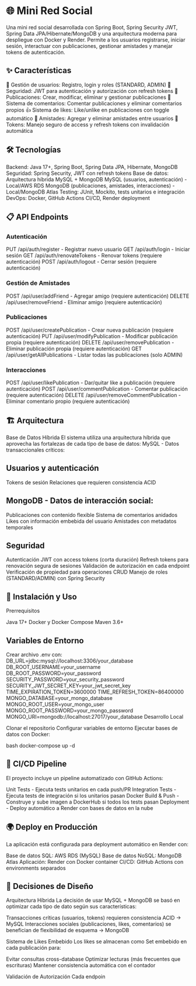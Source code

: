 # 🌐 Mini Red Social

Una mini red social desarrollada con Spring Boot, Spring Security JWT, Spring Data JPA/Hibernate/MongoDB y una arquitectura moderna para despliegue con Docker y Render.
Permite a los usuarios registrarse, iniciar sesión, interactuar con publicaciones, gestionar amistades y manejar tokens de autenticación.
## ✨ Características

👤 Gestión de usuarios: Registro, login y roles (STANDARD, ADMIN)
🔐 Seguridad: JWT para autenticación y autorización con refresh tokens
📝 Publicaciones: Crear, modificar, eliminar y gestionar publicaciones
💬 Sistema de comentarios: Comentar publicaciones y eliminar comentarios propios
👍 Sistema de likes: Like/unlike en publicaciones con toggle automático
🤝 Amistades: Agregar y eliminar amistades entre usuarios
🔑 Tokens: Manejo seguro de access y refresh tokens con invalidación automática

## 🛠 Tecnologías

Backend: Java 17+, Spring Boot, Spring Data JPA, Hibernate, MongoDB
Seguridad: Spring Security, JWT con refresh tokens
Base de datos: Arquitectura híbrida MySQL + MongoDB
MySQL (usuarios, autenticación) - Local/AWS RDS
MongoDB (publicaciones, amistades, interacciones) - Local/MongoDB Atlas
Testing: JUnit, Mockito, tests unitarios e integración
DevOps: Docker, GitHub Actions CI/CD, Render deployment

##  📋 API Endpoints
### Autenticación

PUT /api/auth/register - Registrar nuevo usuario
GET /api/auth/login - Iniciar sesión
GET /api/auth/renovateTokens - Renovar tokens (requiere autenticación)
POST /api/auth/logout - Cerrar sesión (requiere autenticación)

### Gestión de Amistades

POST /api/user/addFriend - Agregar amigo (requiere autenticación)
DELETE /api/user/removeFriend - Eliminar amigo (requiere autenticación)

### Publicaciones

POST /api/user/createPublication - Crear nueva publicación (requiere autenticación)
PUT /api/user/modifyPublication - Modificar publicación propia (requiere autenticación)
DELETE /api/user/removePublication - Eliminar publicación propia (requiere autenticación)
GET /api/user/getAllPublications - Listar todas las publicaciones (solo ADMIN)

### Interacciones

POST /api/user/likePublication - Dar/quitar like a publicación (requiere autenticación)
POST /api/user/commentPublication - Comentar publicación (requiere autenticación)
DELETE /api/user/removeCommentPublication - Eliminar comentario propio (requiere autenticación)

## 🏗 Arquitectura
Base de Datos Híbrida
El sistema utiliza una arquitectura híbrida que aprovecha las fortalezas de cada tipo de base de datos:
MySQL - Datos transaccionales críticos:

## Usuarios y autenticación
Tokens de sesión
Relaciones que requieren consistencia ACID

## MongoDB - Datos de interacción social:

Publicaciones con contenido flexible
Sistema de comentarios anidados
Likes con información embebida del usuario
Amistades con metadatos temporales

## Seguridad

Autenticación JWT con access tokens (corta duración)
Refresh tokens para renovación segura de sesiones
Validación de autorización en cada endpoint
Verificación de propiedad para operaciones CRUD
Manejo de roles (STANDARD/ADMIN) con Spring Security

## 🚀 Instalación y Uso
Prerrequisitos

Java 17+
Docker y Docker Compose
Maven 3.6+

## Variables de Entorno
Crear archivo .env con:
DB_URL=jdbc:mysql://localhost:3306/your_database
DB_ROOT_USERNAME=your_username
DB_ROOT_PASSWORD=your_password
SECURITY_PASSWORD=your_security_password
SECURITY_JWT_SECRET_KEY=your_jwt_secret_key
TIME_EXPIRATION_TOKEN=3600000
TIME_REFRESH_TOKEN=86400000
MONGO_DATABASE=your_mongo_database
MONGO_ROOT_USER=your_mongo_user
MONGO_ROOT_PASSWORD=your_mongo_password
MONGO_URI=mongodb://localhost:27017/your_database
Desarrollo Local

Clonar el repositorio
Configurar variables de entorno
Ejecutar bases de datos con Docker:

bash   docker-compose up -d

## 🔄 CI/CD Pipeline

El proyecto incluye un pipeline automatizado con GitHub Actions:

Unit Tests - Ejecuta tests unitarios en cada push/PR
Integration Tests - Ejecuta tests de integración si los unitarios pasan
Docker Build & Push - Construye y sube imagen a DockerHub si todos los tests pasan
Deployment - Deploy automático a Render con bases de datos en la nube

## 🌍 Deploy en Producción

La aplicación está configurada para deployment automático en Render con:

Base de datos SQL: AWS RDS (MySQL)
Base de datos NoSQL: MongoDB Atlas
Aplicación: Render con Docker container
CI/CD: GitHub Actions con environments separados

## 📝 Decisiones de Diseño

Arquitectura Híbrida
La decisión de usar MySQL + MongoDB se basó en optimizar cada tipo de dato según sus características:

Transacciones críticas (usuarios, tokens) requieren consistencia ACID → MySQL
Interacciones sociales (publicaciones, likes, comentarios) se benefician de flexibilidad de esquema → MongoDB

Sistema de Likes Embebido
Los likes se almacenan como Set embebido en cada publicación para:

Evitar consultas cross-database
Optimizar lecturas (más frecuentes que escrituras)
Mantener consistencia automática con el contador

Validación de Autorización
Cada endpoin
